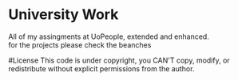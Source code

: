 # University Work

All of my assingments at UoPeople, extended and enhanced.  
for the projects please check the beanches  

#License
This code is under copyright, you CAN'T copy, modify, or redistribute without explicit permissions from the author.
